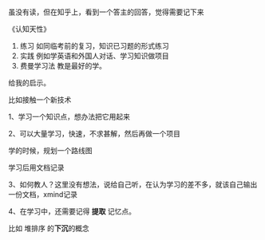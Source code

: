 ## 

虽没有读，但在知乎上，看到一个答主的回答，觉得需要记下来

《认知天性》

1. 练习 如同临考前的复习，知识已习题的形式练习
2. 实践 例如学英语和外国人对话、学习知识做项目
3. 费曼学习法 教是最好的学。



给我的启示。

比如接触一个新技术

1、学习一个知识点，想办法把它用起来

2、可以大量学习，快速，不求甚解，然后再做一个项目

学的时候，规划一个路线图

学习后用文档记录

3、如何教人？这里没有想法，说给自己听，在认为学习的差不多，就该自己输出一份文档，xmind记录

4、在学习中，还需要记得 **提取** 记忆点。

比如 堆排序 的**下沉**的概念 





